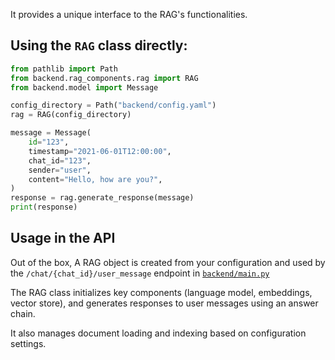 It provides a unique interface to the RAG's functionalities. 

## Using the `RAG` class directly:
```python
from pathlib import Path
from backend.rag_components.rag import RAG
from backend.model import Message

config_directory = Path("backend/config.yaml")
rag = RAG(config_directory)

message = Message(
    id="123",
    timestamp="2021-06-01T12:00:00",
    chat_id="123",
    sender="user",
    content="Hello, how are you?",
)
response = rag.generate_response(message)
print(response)
```

## Usage in the API

Out of the box, A RAG object is created from your configuration and used by the `/chat/{chat_id}/user_message` endpoint in [`backend/main.py`](backend/main.py)

The RAG class initializes key components (language model, embeddings, vector store), and generates responses to user messages using an answer chain.

It also manages document loading and indexing based on configuration settings.



